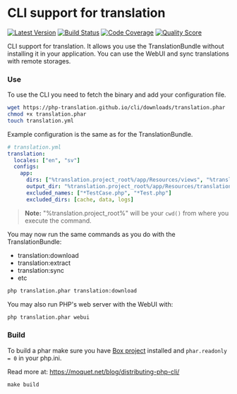 # CLI support for translation

[![Latest Version](https://img.shields.io/github/tag/php-translation/cli.svg?style=flat-square)](https://github.com/php-translation/cli/releases)
[![Build Status](https://img.shields.io/travis/php-translation/cli.svg?style=flat-square)](https://travis-ci.org/php-translation/cli)
[![Code Coverage](https://img.shields.io/scrutinizer/coverage/g/php-translation/cli.svg?style=flat-square)](https://scrutinizer-ci.com/g/php-translation/cli)
[![Quality Score](https://img.shields.io/scrutinizer/g/php-translation/cli.svg?style=flat-square)](https://scrutinizer-ci.com/g/php-translation/cli)

CLI support for translation. It allows you use the TranslationBundle without installing it in your application. You can
use the WebUI and sync translations with remote storages.
 
### Use

To use the CLI you need to fetch the binary and add your configuration file. 

```bash
wget https://php-translation.github.io/cli/downloads/translation.phar
chmod +x translation.phar
touch translation.yml
```

Example configuration is the same as for the TranslationBundle. 

```yaml
# translation.yml
translation:
  locales: ["en", "sv"]
  configs:
    app:
      dirs: ["%translation.project_root%/app/Resources/views", "%translation.project_root%/src"]
      output_dir: "%translation.project_root%/app/Resources/translations"
      excluded_names: ["*TestCase.php", "*Test.php"]
      excluded_dirs: [cache, data, logs]
```

> **Note:** "%translation.project_root%" will be your `cwd()` from where you execute the command.

You may now run the same commands as you do with the TranslationBundle:

* translation:download                                  
* translation:extract  
* translation:sync  
* etc

``` bash
php translation.phar translation:download
```


You may also run PHP's web server with the WebUI with: 
 
``` bash
php translation.phar webui
```

### Build

To build a phar make sure you have [Box project](https://box-project.github.io/box2/) installed and
`phar.readonly = 0` in your php.ini. 

Read more at: https://moquet.net/blog/distributing-php-cli/

```
make build
```
